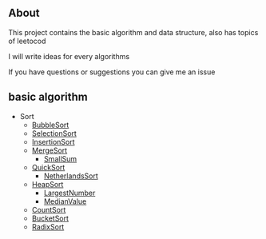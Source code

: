 ## About  
This project contains the basic algorithm and data structure, also has topics of leetocod 

I will write ideas for every algorithms

If you have questions or suggestions you can give me an issue 


## basic algorithm  
- Sort
    - [BubbleSort](https://github.com/whyalwaysmea/Java-Algorithm/blob/master/sort/BubbleSort.md)    
    - [SelectionSort](https://github.com/whyalwaysmea/Java-Algorithm/blob/master/sort/SelectionSort.md)     
    - [InsertionSort](https://github.com/whyalwaysmea/Java-Algorithm/blob/master/sort/InsertionSort.md)    
    - [MergeSort](https://github.com/whyalwaysmea/Java-Algorithm/blob/master/sort/MergeSort.md)    
        - [SmallSum](https://github.com/whyalwaysmea/Java-Algorithm/blob/master/sort/SmallSum.md)         
    - [QuickSort](https://github.com/whyalwaysmea/Java-Algorithm/blob/master/sort/QuickSort.md)   
        - [NetherlandsSort](https://github.com/whyalwaysmea/Java-Algorithm/blob/master/sort/NetherlandsSort.md)    
    - [HeapSort](https://github.com/whyalwaysmea/Java-Algorithm/blob/master/sort/HeapSort.md)   
        - [LargestNumber](https://github.com/whyalwaysmea/Java-Algorithm/blob/master/sort/LargestNumber.md)   
        - [MedianValue](https://github.com/whyalwaysmea/Java-Algorithm/blob/master/sort/MedianValue.md)   
    - [CountSort](https://github.com/whyalwaysmea/Java-Algorithm/blob/master/sort/CountingSort.md)       
    - [BucketSort](https://github.com/whyalwaysmea/Java-Algorithm/blob/master/sort/BucketSort.md)       
    - [RadixSort](https://github.com/whyalwaysmea/Java-Algorithm/blob/master/sort/RadixSort.md)       

